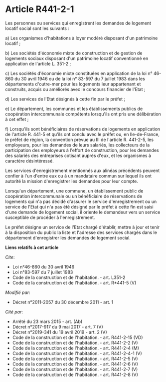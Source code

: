 # Article R441-2-1

Les personnes ou services qui enregistrent les demandes de logement locatif social sont les suivants : 

a) Les organismes d'habitations à loyer modéré disposant d'un patrimoine locatif ; 

b) Les sociétés d'économie mixte de construction et de gestion de logements sociaux disposant d'un patrimoine locatif
conventionné en application de l'article L. 351-2 ; 

c) Les sociétés d'économie mixte constituées en application de la loi n° 46-860 du 30 avril 1946 ou de la loi n° 83-597 du 7
juillet 1983 dans les départements d'outre-mer pour les logements leur appartenant et construits, acquis ou améliorés avec le
concours financier de l'Etat ; 

d) Les services de l'Etat désignés à cette fin par le préfet ; 

e) Le département, les communes et les établissements publics de coopération intercommunale compétents lorsqu'ils ont pris
une délibération à cet effet ; 

f) Lorsqu'ils sont bénéficiaires de réservations de logements en application de l'article R. 441-5 et qu'ils ont conclu avec
le préfet ou, en Ile-de-France, le préfet de région, la convention prévue au III de l'article R. 441-2-5, les employeurs,
pour les demandes de leurs salariés, les collecteurs de la participation des employeurs à l'effort de construction, pour les
demandes des salariés des entreprises cotisant auprès d'eux, et les organismes à caractère désintéressé. 

Les services d'enregistrement mentionnés aux alinéas précédents peuvent confier à l'un d'entre eux ou à un mandataire commun
sur lequel ils ont autorité la mission d'enregistrer les demandes pour leur compte. 

Lorsqu'un département, une commune, un établissement public de coopération intercommunale ou un bénéficiaire de réservations
de logements qui n'a pas décidé d'assurer le service d'enregistrement ou un service de l'Etat qui n'a pas été désigné par le
préfet à cette fin est saisi d'une demande de logement social, il oriente le demandeur vers un service susceptible de
procéder à l'enregistrement. 

Le préfet désigne un service de l'Etat chargé d'établir, mettre à jour et tenir à la disposition du public la liste et
l'adresse des services chargés dans le département d'enregistrer les demandes de logement social.

**Liens relatifs à cet article**

_Cite_:

  - Loi n°46-860 du 30 avril 1946
  - Loi n°83-597 du 7 juillet 1983
  - Code de la construction et de l'habitation. - art. L351-2
  - Code de la construction et de l'habitation. - art. R*441-5 (V)

_Modifié par_:

  - Décret n°2011-2057 du 30 décembre 2011 - art. 1

_Cité par_:

  - Arrêté du 23 mars 2015 - art. (Ab)
  - Décret n°2017-917 du 9 mai 2017 - art. 7 (V)
  - Décret n°2019-341 du 19 avril 2019 - art. 2 (V)
  - Code de la construction et de l'habitation. - art. R441-2-15 (VD)
  - Code de la construction et de l'habitation. - art. R441-2-2 (V)
  - Code de la construction et de l'habitation. - art. R441-2-4 (M)
  - Code de la construction et de l'habitation. - art. R441-2-4-1 (V)
  - Code de la construction et de l'habitation. - art. R441-2-5 (V)
  - Code de la construction et de l'habitation. - art. R441-2-6 (V)
  - Code de la construction et de l'habitation. - art. R441-2-7 (V)
  - Code de la construction et de l'habitation. - art. R441-2-8 (V)
